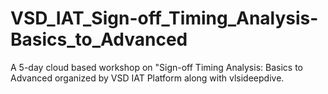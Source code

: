 # VSD_IAT_Sign-off_Timing_Analysis-Basics_to_Advanced
A 5-day cloud based workshop on "Sign-off Timing Analysis: Basics to Advanced organized by VSD IAT Platform along with vlsideepdive.
